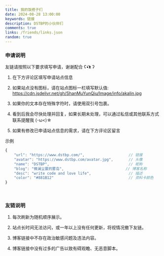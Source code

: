 ```yaml
---
title: 我的饭搭子们
date: 2024-08-28 13:00:00
keywords: 链接
description: DSTBP的小伙伴们
comments: true
links: /friends/links.json
random: true
---
```


<YunLinks :links="frontmatter.links" :random="frontmatter.random" />


### 申请说明

友链请按照以下要求填写申请，谢谢配合&nbsp;ʕ•͡ᴥ ʔ

1. 在下方评论区填写申请站点信息

2. 如果站点没有图标，请在站点图标一栏填写默认值: https://cdn.jsdelivr.net/gh/ShanMuYunQiu/Image/info/akalin.jpg

3. 如果你的文本存在特殊字符时，请使用双引号包裹。

4. 看到后我会尽快处理并回复，如果长期未处理，可以通过私信或其他联系方式联系提醒我 (･ω<)☆

5. 如果有修改已申请站点信息的需求，请在下方评论区留言

示例
```JavaScript
{
    "url": "https://www.dstbp.com/",                    // 链接
    "avatar": "https://www.dstbp.com/avatar.jpg",       // 头像
    "name": "DSTBP",                                    // 昵称
    "blog": "微澜尘寰的雾岛",                            // 博客名称
    "desc": "write code and love life",                 // 描述
    "color": "#881B12"                                  // 资料卡颜色
}
```

&nbsp;

### 友链说明

1. 每次刷新为随机顺序展示。

2. 站点长时间无法访问，或一年以上没有任何更新，将视情况撤下友链。

3. 博客链接中不存在政治敏感问题及违法内容。

4. 博客链接中没有过多的广告以致有碍观瞻、无恶意脚本。
